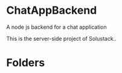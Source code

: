 # ChatAppBackend
A node js backend for a chat application

This is the server-side project of Solustack..

# Folders 